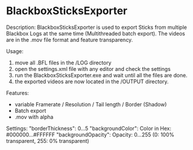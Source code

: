 # BlackboxSticksExporter
Description:
BlackboxSticksExporter is used to export Sticks from multiple Blackbox Logs at the same time (Multithreaded batch export). The videos are in the .mov file format and feature transparency.

Usage:
1. move all .BFL files in the /LOG directory
2. open the settings.xml file with any editor and check the settings
3. run the BlackboxSticksExporter.exe and wait until all the files are done.
4. the exported videos are now located in the /OUTPUT directory.

Features:
- variable Framerate / Resolution / Tail length / Border (Shadow)
- Batch export
- .mov with alpha

Settings:
"borderThickness": 0...5
"backgroundColor": Color in Hex: #000000...#FFFFFF
"backgroundOpacity": Opacity: 0...255 (0: 100% transparent, 255: 0% transparent)